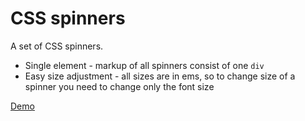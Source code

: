 # CSS spinners

A set of CSS spinners.

* Single element - markup of all spinners consist of one `div`
* Easy size adjustment - all sizes are in ems, so to change size of a spinner you need to change only the font size

[Demo](https://0xd34f.github.io/spinners/)